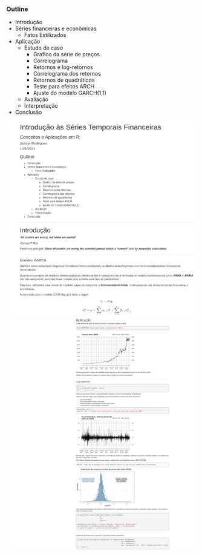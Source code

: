 
### Outline
+ Introdução
+ Séries financeiras e econômicas
  + Fatos Estilizados
+ Aplicação
    + Estudo de caso
      + Grafico da série de preços
      + Correlograma
      + Retornos e log-retornos
      + Correlograma dos retornos
      + Retornos de quadráticos
      + Teste para efeitos ARCH
      + Ajuste do modelo GARCH(1,1)
    + Avaliação
    + Interpretação
+ Conclusão     

![alt text](g.png)
![alt text](g2.png)
